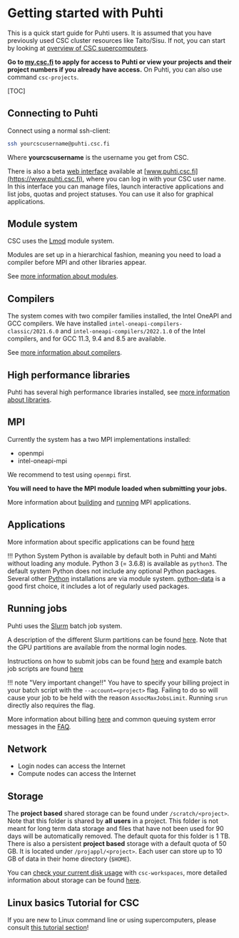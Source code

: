 # Getting started with Puhti

This is a quick start guide for Puhti users. It is assumed that you have previously
used CSC cluster resources like Taito/Sisu. If not, you can start by looking at
[overview of CSC supercomputers](../../computing/overview.md).

**Go to [my.csc.fi](https://my.csc.fi) to apply for access to Puhti or view your projects
and their project numbers if you already have access.** On Puhti, you can also use command
`csc-projects`.

[TOC]

## Connecting to Puhti

Connect using a normal ssh-client:

```bash
ssh yourcscusername@puhti.csc.fi
```

Where **yourcscusername** is the username you get from CSC.

There is also a beta [web interface](../../computing/webinterface/index.md) available at
[www.puhti.csc.fi](https://www.puhti.csc.fi), where you can log in with your CSC user name.
In this interface you can manage files, launch interactive applications and list jobs, quotas
and project statuses. You can use it also for graphical applications.

## Module system

CSC uses the [Lmod](https://lmod.readthedocs.io) module system.

Modules are set up in a hierarchical fashion, meaning you need to load a compiler
before MPI and other libraries appear.

See [more information about modules](../../computing/modules.md).

## Compilers

The system comes with two compiler families installed, the Intel OneAPI and GCC compilers.
We have installed `intel-oneapi-compilers-classic/2021.6.0` and `intel-oneapi-compilers/2022.1.0`
of the Intel compilers, and for GCC 11.3, 9.4 and 8.5 are available.

See [more information about compilers](../../computing/compiling-puhti.md).

## High performance libraries

Puhti has several high performance libraries installed, see [more
information about libraries](../../computing/hpc-libraries.md).

## MPI

Currently the system has a two MPI implementations installed:

- openmpi
- intel-oneapi-mpi

We recommend to test using `openmpi` first.

 **You will need to have the MPI module loaded when submitting your jobs.**

More information about [building](../../computing/compiling-puhti.md#building-mpi-applications) and
[running](../../computing/running/creating-job-scripts-puhti.md#mpi-based-batch-jobs) MPI applications.

## Applications

More information about specific applications can be found [here](../../apps/alpha.md)

!!! Python
    System Python is available by default both in Puhti and Mahti without loading any module. Python 3 (= 3.6.8) is available as `python3`. The default system Python does not include any optional Python packages. Several other [Python](../../apps/python.md) installations are via module system. [python-data](../../apps/python-data.md) is a good first choice, it includes a lot of regularly used packages. 

## Running jobs

Puhti uses the [Slurm](https://slurm.schedmd.com/documentation.html) batch job system.

A description of the different Slurm partitions can be found
[here](../../computing/running/batch-job-partitions.md). Note
that the GPU partitions are available from the normal login nodes.

Instructions on how to submit jobs can be found [here](../../computing/running/creating-job-scripts-puhti.md)
and example batch job scripts are found [here](../../computing/running/example-job-scripts-puhti.md)

!!! note "Very important change!!"
    You have to specify your billing project in your batch script with the `--account=<project>`
    flag. Failing to do so will cause your job to be held with the reason `AssocMaxJobsLimit`.
    Running `srun` directly also requires the flag.

More information about billing [here](../../accounts/billing.md) and common queuing
system error messages in the [FAQ](../faq/why-does-my-batch-job-fail.md).

## Network

- Login nodes can access the Internet
- Compute nodes can access the Internet

## Storage

The **project based** shared storage can be found under `/scratch/<project>`.
Note that this folder is shared by **all users** in a project. This folder is not meant for long term data storage
and files that have not been used for 90 days will be automatically removed. The default quota for this folder is 1 TB. There is also a persistent **project based**
storage with a default quota of 50 GB. It is located under `/projappl/<project>`. Each user can store up to 10 GB of data in their home directory (`$HOME`).

You can [check your current disk usage](../faq/disk-quota-exceeded.md) with `csc-workspaces`, more detailed information about storage can be found [here](../../computing/disk.md).

## Linux basics Tutorial for CSC

If you are new to Linux command line or using supercomputers, please consult [this tutorial section](env-guide/overview.md)!
